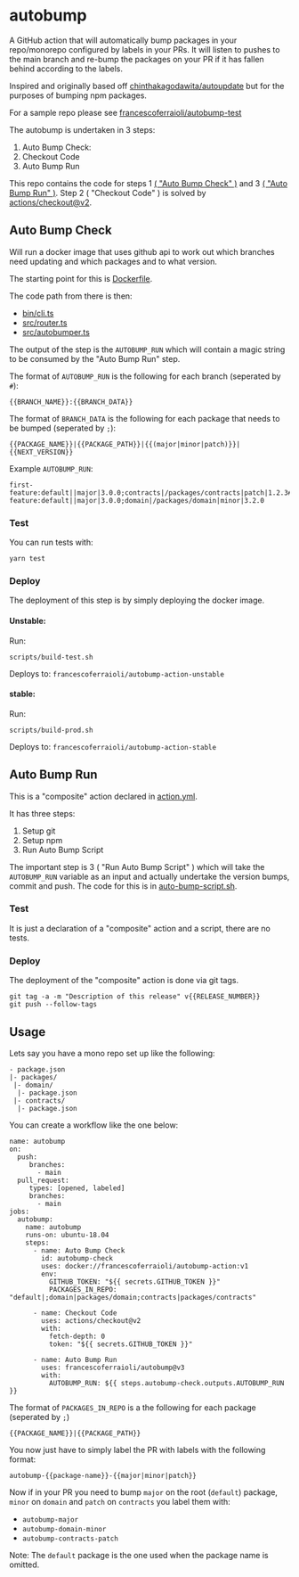 # autobump

A GitHub action that will automatically bump packages in your repo/monorepo configured by labels in your PRs. It will listen to pushes to the main branch and re-bump the packages on your PR if it has fallen behind according to the labels.

Inspired and originally based off [chinthakagodawita/autoupdate](https://github.com/chinthakagodawita/autoupdate) but for the purposes of bumping npm packages.

For a sample repo please see [francescoferraioli/autobump-test](https://github.com/francescoferraioli/autobump-test)

The autobump is undertaken in 3 steps:
1. Auto Bump Check: 
2. Checkout Code
3. Auto Bump Run

This repo contains the code for steps 1 [( "Auto Bump Check" )](#auto-bump-check) and 3 [( "Auto Bump Run" )](#auto-bump-run). Step 2 ( "Checkout Code" ) is solved by [actions/checkout@v2](https://github.com/actions/checkout).

## Auto Bump Check

Will run a docker image that uses github api to work out which branches need updating and which packages and to what version.

The starting point for this is [Dockerfile](Dockerfile).

The code path from there is then:
- [bin/cli.ts](bin/cli.ts)
- [src/router.ts](src/router.ts)
- [src/autobumper.ts](src/autobumper.ts)

The output of the step is the `AUTOBUMP_RUN` which will contain a magic string to be consumed by the "Auto Bump Run" step.

The format of `AUTOBUMP_RUN` is the following for each branch (seperated by `#`):
```
{{BRANCH_NAME}}:{{BRANCH_DATA}}
```

The format of `BRANCH_DATA` is the following for each package that needs to be bumped (seperated by `;`):
```
{{PACKAGE_NAME}}|{{PACKAGE_PATH}}|{{(major|minor|patch)}}|{{NEXT_VERSION}}
```

Example `AUTOBUMP_RUN`:
```
first-feature:default||major|3.0.0;contracts|/packages/contracts|patch|1.2.3#second-feature:default||major|3.0.0;domain|/packages/domain|minor|3.2.0
```

### Test

You can run tests with:
```
yarn test
```

### Deploy

The deployment of this step is by simply deploying the docker image.

#### Unstable:

Run:
```
scripts/build-test.sh
```

Deploys to: `francescoferraioli/autobump-action-unstable`

#### stable:

Run:
```
scripts/build-prod.sh
```

Deploys to: `francescoferraioli/autobump-action-stable`

## Auto Bump Run

This is a "composite" action declared in [action.yml](action.yml).

It has three steps:
1. Setup git
2. Setup npm
3. Run Auto Bump Script

The important step is 3 ( "Run Auto Bump Script" ) which will take the `AUTOBUMP_RUN` variable as an input and actually undertake the version bumps, commit and push. The code for this is in [auto-bump-script.sh](auto-bump-script.sh).

### Test

It is just a declaration of a "composite" action and a script, there are no tests.

### Deploy

The deployment of the "composite" action is done via git tags.

```
git tag -a -m "Description of this release" v{{RELEASE_NUMBER}}
git push --follow-tags
```

## Usage

Lets say you have a mono repo set up like the following:
```
- package.json
|- packages/
 |- domain/
  |- package.json
 |- contracts/
  |- package.json
```

You can create a workflow like the one below:

```
name: autobump
on:
  push:
     branches:
       - main
  pull_request:
     types: [opened, labeled]
     branches:
       - main
jobs:
  autobump:
    name: autobump
    runs-on: ubuntu-18.04
    steps:
      - name: Auto Bump Check
        id: autobump-check
        uses: docker://francescoferraioli/autobump-action:v1
        env:
          GITHUB_TOKEN: "${{ secrets.GITHUB_TOKEN }}"
          PACKAGES_IN_REPO: "default|;domain|packages/domain;contracts|packages/contracts"

      - name: Checkout Code
        uses: actions/checkout@v2
        with:
          fetch-depth: 0
          token: "${{ secrets.GITHUB_TOKEN }}"

      - name: Auto Bump Run
        uses: francescoferraioli/autobump@v3
        with:
          AUTOBUMP_RUN: ${{ steps.autobump-check.outputs.AUTOBUMP_RUN }}
```

The format of `PACKAGES_IN_REPO` is a the following for each package (seperated by `;`)
```
{{PACKAGE_NAME}}|{{PACKAGE_PATH}}
```

You now just have to simply label the PR with labels with the following format:
```
autobump-{{package-name}}-{{major|minor|patch}}
```

Now if in your PR you need to bump `major` on the root (`default`) package, `minor` on `domain` and `patch` on `contracts` you label them with:
- `autobump-major`
- `autobump-domain-minor`
- `autobump-contracts-patch`

Note: The `default` package is the one used when the package name is omitted.
